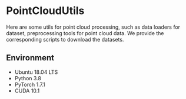 # PointCloudUtils

Here are some utils for point cloud processing, such as data loaders for dataset, preprocessing tools for point cloud data. We provide the corresponding scripts to download the datasets.

## Environment

* Ubuntu 18.04 LTS
* Python 3.8
* PyTorch 1.7.1
* CUDA 10.1
